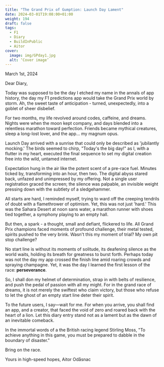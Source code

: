 ```yaml
---
title: "The Grand Prix of Gumption: Launch Day Lament"
date: 2024–03-01T19:08:00+01:00
weight: 194
draft: false
tags:
  - F1
  - Diary
  - BuildInPublic
  - Aitor
cover:
  image: img/GPday1.jpg
  alt: ‘Cover image’
---
```




March 1st, 2024

Dear Diary,

Today was supposed to be the day I etched my name in the annals of app history, the day my F1 predictions app would take the Grand Prix world by storm. Ah, the sweet taste of anticipation - turned, unexpectedly, into a goblet of sheer disbelief.

For two months, my life revolved around codes, caffeine, and dreams. Nights were when the moon kept company, and days blended into a relentless marathon toward perfection. Friends became mythical creatures, sleep a long-lost lover, and the app... my magnum opus.

Launch Day arrived with a sunrise that could only be described as 'jubilantly mocking.' The birds seemed to chirp, "Today's the big day!" as I, with a flutter in my heart, executed the final sequence to set my digital creation free into the wild, untamed internet.

Expectation hung in the air like the potent scent of a pre-race fuel. Minutes ticked by, transforming into an hour, then two. The digital abyss stared back, unfazed and unimpressed by my offering. Not a single user registration graced the screen; the silence was palpable, an invisible weight pressing down with the subtlety of a sledgehammer.

All starts are hard, I reminded myself, trying to ward off the creeping tendrils of doubt with a flamethrower of optimism. Yet, this was not just 'hard.' This was the Sahara Desert at noon sans water, a marathon runner with shoes tied together, a symphony playing to an empty hall.

But then, a spark - a thought, small and defiant, flickered to life. All Grand Prix champions faced moments of profound challenge, their metal tested, spirits pushed to the very brink. Wasn't this my moment of trial? My own pit stop challenge?

No start line is without its moments of solitude, its deafening silence as the world waits, holding its breath for greatness to burst forth. Perhaps today was not the day my app crossed the finish line amid roaring crowds and spraying champagne. Yet, it was the day I learned the first lesson of the race: **perseverance**.

So, I shall don my helmet of determination, strap in with belts of resilience, and push the pedal of passion with all my might. For in the grand race of dreams, it is not merely the swiftest who claim victory, but those who refuse to let the ghost of an empty start line deter their spirit.

To the future users, I say—wait for me. For when you arrive, you shall find an app, and a creator, that faced the void of zero and roared back with the heart of a lion. Let this diary entry stand not as a lament but as the dawn of an inevitable comeback.

In the immortal words of a the British racing legend Stirling Moss, "To achieve anything in this game, you must be prepared to dabble in the boundary of disaster."

Bring on the race.

Yours in high-speed hopes, 
Aitor Odåsnac

